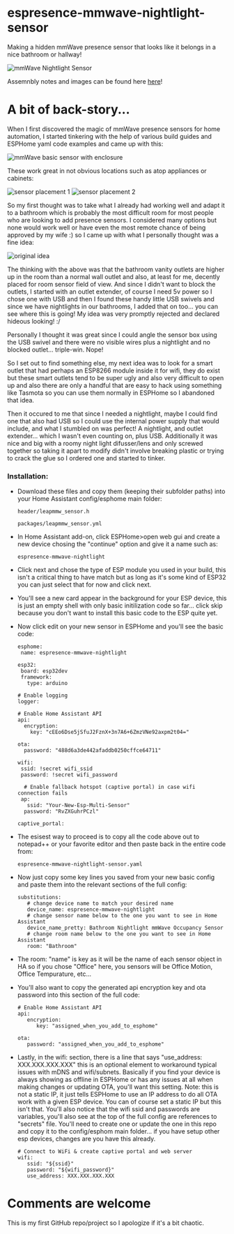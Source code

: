 # espresence-mmwave-nightlight-sensor
Making a hidden mmWave presence sensor that looks like it belongs in a nice bathroom or hallway!

![mmWave Nightlight Sensor](/static/images/finished%20product.jpg)

Assemnbly notes and images can be found here [here](static/project.md)!

# A bit of back-story...

When I first discovered the magic of mmWave presence sensors for home automation, I started tinkering with the help of various build guides and ESPHome yaml code examples and came up with this:

![mmWave basic sensor with enclosure](/static/images/small%20sensor%20enclosure.jpg)

These work great in not obvious locations such as atop appliances or cabinets:

![sensor placement 1](/static/images/sensor%20placement%201.jpg)
![sensor placement 2](/static/images/sensor%20placement%202.jpg)

So my first thought was to take what I already had working well and adapt it to a bathroom which is probably the most difficult room for most people who are looking to add presence sensors. I considered many options but none would work well or have even the most remote chance of being approved by my wife :) so I came up with what I personally thought was a fine idea:

![original idea](/static/images/original%20idea.jpg)

The thinking with the above was that the bathroom vanity outlets are higher up in the room than a normal wall outlet and also, at least for me, decently placed for room sensor field of view. And since I didn't want to block the outlets, I started with an outlet extender, of course I need 5v power so I chose one with USB and then I found these handy little USB swivels and since we have nightlights in our bathrooms, I added that on too... you can see where this is going! My idea was very promptly rejected and declared hideous looking! :/

Personally I thought it was great since I could angle the sensor box using the USB swivel and there were no visible wires plus a nightlight and no blocked outlet... triple-win. Nope!

So I set out to find something else, my next idea was to look for a smart outlet that had perhaps an ESP8266 module inside it for wifi, they do exist but these smart outlets tend to be super ugly and also very difficult to open up and also there are only a handful that are easy to hack using something like Tasmota so you can use them normally in ESPHome so I abandoned that idea.

Then it occured to me that since I needed a nightlight, maybe I could find one that also had USB so I could use the internal power supply that would include, and what I stumbled on was perfect! A nightlight, and outlet extender... which I wasn't even counting on, plus USB. Additionally it was nice and big with a roomy night light difusser/lens and only screwed together so taking it apart to modify didn't involve breaking plastic or trying to crack the glue so I ordered one and started to tinker.

### Installation:
 * Download these files and copy them (keeping their subfolder paths) into your Home Assistant config/esphome main folder:

   ```
   header/leapmmw_sensor.h
   
   packages/leapmmw_sensor.yml
   ```
 
 * In Home Assistant add-on, click ESPHome>open web gui and create a new device chosing the "continue" option and give it a name such as:

   ```
   espresence-mmwave-nightlight
   ```

* Click next and chose the type of ESP module you used in your build, this isn't a critical thing to have match but as long as it's some kind of ESP32 you can just select that for now and click next.
* You'll see a new card appear in the background for your ESP device, this is just an empty shell with only basic initilization code so far... click skip because you don't want to install this basic code to the ESP quite yet.
* Now click edit on your new sensor in ESPHome and you'll see the basic code:
   ```
   esphome:
    name: espresence-mmwave-nightlight

   esp32:
    board: esp32dev
    framework:
      type: arduino

   # Enable logging
   logger:

   # Enable Home Assistant API
   api:
     encryption:
       key: "cEEo6Dse5jSfuJ2FznX+3n7A6+6ZmzVNe92axpm2t04="

   ota:
     password: "488d6a3de442afaddb0250cffce64711"

   wifi:
    ssid: !secret wifi_ssid
    password: !secret wifi_password

     # Enable fallback hotspot (captive portal) in case wifi connection fails
    ap:
      ssid: "Your-New-Esp-Multi-Sensor"
     password: "RvZXGuhrPCzl"

   captive_portal:
   ```

* The esisest way to proceed is to copy all the code above out to notepad++ or your favorite editor and then paste back in the entire code from:
   ```
   espresence-mmwave-nightlight-sensor.yaml
   ```
* Now just copy some key lines you saved from your new basic config and paste them into the relevant sections of the full config:

   ```
   substitutions:
      # change device name to match your desired name
      device_name: espresence-mmwave-nightlight
      # change sensor name below to the one you want to see in Home Assistant
      device_name_pretty: Bathroom Nightlight mmWave Occupancy Sensor
      # change room name below to the one you want to see in Home Assistant
      room: "Bathroom"
   ```
* The room: "name" is key as it will be the name of each sensor object in HA so if you chose "Office" here, you sensors will be Office Motion, Office Tempurature, etc...

* You'll also want to copy the generated api encryption key and ota password into this section of the full code:

   ```
   # Enable Home Assistant API
   api:
      encryption:
         key: "assigned_when_you_add_to_esphome"

   ota:
      password: "assigned_when_you_add_to_esphome"
   ```

* Lastly, in the wifi: section, there is a line that says "use_address: XXX.XXX.XXX.XXX" this is an optional element to workaround typical issues with mDNS and wifi/subnets. Basically if you find your device is always showing as offline in ESPHome or has any issues at all when making changes or updating OTA, you'll want this setting. Note: this is not a static IP, it just tells ESPHome to use an IP address to do all OTA work with a given ESP device. You can of course set a static IP but this isn't that. You'll also notice that the wifi ssid and passwords are variables, you'll also see at the top of the full config are references to "secrets" file. You'll need to create one or update the one in this repo and copy it to the config/esphom main folder... if you have setup other esp devices, changes are you have this already.

   ```
   # Connect to WiFi & create captive portal and web server
   wifi:
      ssid: "${ssid}"
      password: "${wifi_password}"
      use_address: XXX.XXX.XXX.XXX
   ```
# Comments are welcome

This is my first GitHub repo/project so I apologize if it's a bit chaotic.
